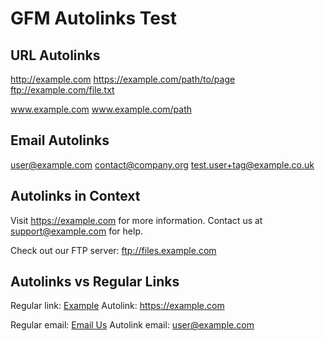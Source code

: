 # GFM Autolinks Test

## URL Autolinks

http://example.com
https://example.com/path/to/page
ftp://example.com/file.txt

www.example.com
www.example.com/path

## Email Autolinks

user@example.com
contact@company.org
test.user+tag@example.co.uk

## Autolinks in Context

Visit https://example.com for more information.
Contact us at support@example.com for help.

Check out our FTP server: ftp://files.example.com

## Autolinks vs Regular Links

Regular link: [Example](https://example.com)
Autolink: https://example.com

Regular email: [Email Us](mailto:user@example.com)
Autolink email: user@example.com
